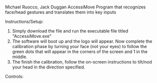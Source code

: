Michael Ruocco, Jack Duggan
AccessiMove
Program that recognizes face/head gestures and translates them into key inputs

Instructions/Setup:
 1. Simply download the file and run the executable file titled "AccessiMove.exe"
 2. The software will boot up and the logo will appear. Now complete the calibration phase by turning your face (not your eyes) to follow the green dots that will appear in the corners of the screen and 1 in the middle.
 3. The finish the calibration, follow the on-screen instructions to tilt/nod your head in the direction specified.

Controls:
